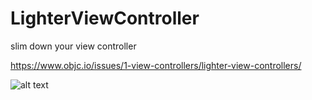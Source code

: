 # LighterViewController
slim down your view controller

<https://www.objc.io/issues/1-view-controllers/lighter-view-controllers/>

![alt text](https://s3.amazonaws.com/f.cl.ly/items/0O3W222B0q0Z2f2N1o3L/IMG_1224.PNG)






